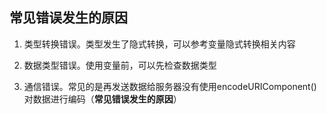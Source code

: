 
## 常见错误发生的原因
1. 类型转换错误。类型发生了隐式转换，可以参考变量隐式转换相关内容

2. 数据类型错误。使用变量前，可以先检查数据类型

3. 通信错误。常见的是再发送数据给服务器没有使用encodeURIComponent()对数据进行编码（**常见错误发生的原因**）